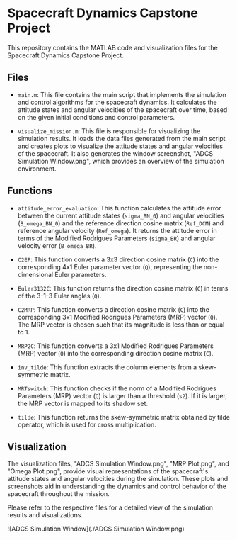 # Spacecraft Dynamics Capstone Project

This repository contains the MATLAB code and visualization files for the Spacecraft Dynamics Capstone Project.

## Files

- `main.m`: This file contains the main script that implements the simulation and control algorithms for the spacecraft dynamics. It calculates the attitude states and angular velocities of the spacecraft over time, based on the given initial conditions and control parameters.

- `visualize_mission.m`: This file is responsible for visualizing the simulation results. It loads the data files generated from the main script and creates plots to visualize the attitude states and angular velocities of the spacecraft. It also generates the window screenshot, "ADCS Simulation Window.png", which provides an overview of the simulation environment.

## Functions

- `attitude_error_evaluation`: This function calculates the attitude error between the current attitude states (`sigma_BN_0`) and angular velocities (`B_omega_BN_0`) and the reference direction cosine matrix (`Ref_DCM`) and reference angular velocity (`Ref_omega`). It returns the attitude error in terms of the Modified Rodrigues Parameters (`sigma_BR`) and angular velocity error (`B_omega_BR`).

- `C2EP`: This function converts a 3x3 direction cosine matrix (`C`) into the corresponding 4x1 Euler parameter vector (`Q`), representing the non-dimensional Euler parameters.

- `Euler3132C`: This function returns the direction cosine matrix (`C`) in terms of the 3-1-3 Euler angles (`Q`).

- `C2MRP`: This function converts a direction cosine matrix (`C`) into the corresponding 3x1 Modified Rodrigues Parameters (MRP) vector (`Q`). The MRP vector is chosen such that its magnitude is less than or equal to 1.

- `MRP2C`: This function converts a 3x1 Modified Rodrigues Parameters (MRP) vector (`Q`) into the corresponding direction cosine matrix (`C`).

- `inv_tilde`: This function extracts the column elements from a skew-symmetric matrix.

- `MRTswitch`: This function checks if the norm of a Modified Rodrigues Parameters (MRP) vector (`Q`) is larger than a threshold (`s2`). If it is larger, the MRP vector is mapped to its shadow set.

- `tilde`: This function returns the skew-symmetric matrix obtained by tilde operator, which is used for cross multiplication.

## Visualization

The visualization files, "ADCS Simulation Window.png", "MRP Plot.png", and "Omega Plot.png", provide visual representations of the spacecraft's attitude states and angular velocities during the simulation. These plots and screenshots aid in understanding the dynamics and control behavior of the spacecraft throughout the mission.

Please refer to the respective files for a detailed view of the simulation results and visualizations.

![ADCS Simulation Window](./ADCS Simulation Window.png)
